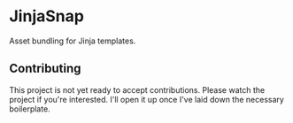 # JinjaSnap
Asset bundling for Jinja templates.
## Contributing
This project is not yet ready to accept contributions. Please watch the project if you're interested. I'll open it up once I've laid down the necessary boilerplate.

